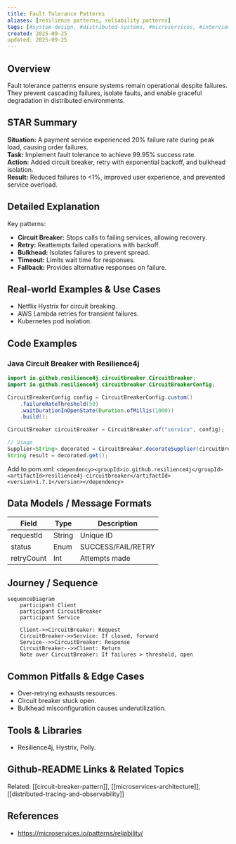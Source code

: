 ```yaml
---
title: Fault Tolerance Patterns
aliases: [resilience patterns, reliability patterns]
tags: [#system-design, #distributed-systems, #microservices, #interviews]
created: 2025-09-25
updated: 2025-09-25
---
```


## Overview
Fault tolerance patterns ensure systems remain operational despite failures. They prevent cascading failures, isolate faults, and enable graceful degradation in distributed environments.

## STAR Summary
**Situation:** A payment service experienced 20% failure rate during peak load, causing order failures.  
**Task:** Implement fault tolerance to achieve 99.95% success rate.  
**Action:** Added circuit breaker, retry with exponential backoff, and bulkhead isolation.  
**Result:** Reduced failures to <1%, improved user experience, and prevented service overload.

## Detailed Explanation
Key patterns:

- **Circuit Breaker:** Stops calls to failing services, allowing recovery.
- **Retry:** Reattempts failed operations with backoff.
- **Bulkhead:** Isolates failures to prevent spread.
- **Timeout:** Limits wait time for responses.
- **Fallback:** Provides alternative responses on failure.

## Real-world Examples & Use Cases
- Netflix Hystrix for circuit breaking.
- AWS Lambda retries for transient failures.
- Kubernetes pod isolation.

## Code Examples
### Java Circuit Breaker with Resilience4j
```java
import io.github.resilience4j.circuitbreaker.CircuitBreaker;
import io.github.resilience4j.circuitbreaker.CircuitBreakerConfig;

CircuitBreakerConfig config = CircuitBreakerConfig.custom()
    .failureRateThreshold(50)
    .waitDurationInOpenState(Duration.ofMillis(1000))
    .build();

CircuitBreaker circuitBreaker = CircuitBreaker.of("service", config);

// Usage
Supplier<String> decorated = CircuitBreaker.decorateSupplier(circuitBreaker, () -> callService());
String result = decorated.get();
```

Add to pom.xml: `<dependency><groupId>io.github.resilience4j</groupId><artifactId>resilience4j-circuitbreaker</artifactId><version>1.7.1</version></dependency>`

## Data Models / Message Formats
| Field | Type | Description |
|-------|------|-------------|
| requestId | String | Unique ID |
| status | Enum | SUCCESS/FAIL/RETRY |
| retryCount | Int | Attempts made |

## Journey / Sequence
```mermaid
sequenceDiagram
    participant Client
    participant CircuitBreaker
    participant Service

    Client->>CircuitBreaker: Request
    CircuitBreaker->>Service: If closed, forward
    Service-->>CircuitBreaker: Response
    CircuitBreaker-->>Client: Return
    Note over CircuitBreaker: If failures > threshold, open
```

## Common Pitfalls & Edge Cases
- Over-retrying exhausts resources.
- Circuit breaker stuck open.
- Bulkhead misconfiguration causes underutilization.

## Tools & Libraries
- Resilience4j, Hystrix, Polly.

## Github-README Links & Related Topics
Related: [[circuit-breaker-pattern]], [[microservices-architecture]], [[distributed-tracing-and-observability]]

## References
- https://microservices.io/patterns/reliability/